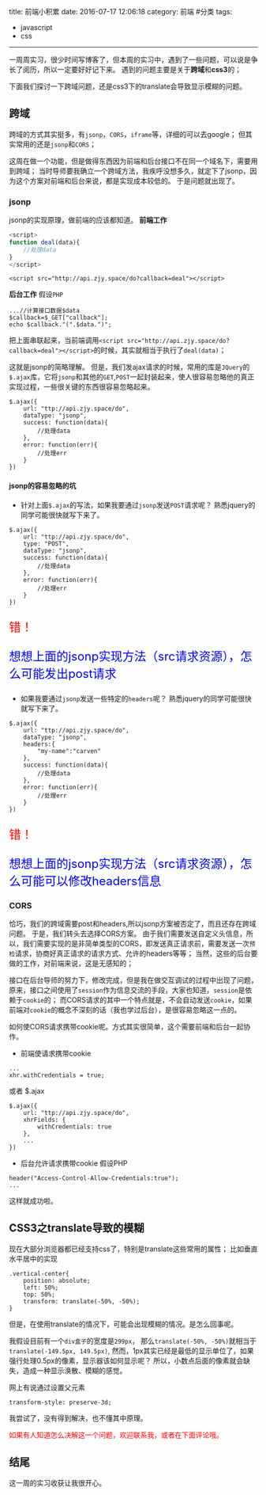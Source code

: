 title: 前端小积累
date: 2016-07-17 12:06:18
category: 前端 #分类
tags:
- javascript
- css
---

一周周实习，很少时间写博客了，但本周的实习中，遇到了一些问题，可以说是争长了阅历，所以一定要好好记下来。
遇到的问题主要是关于**跨域**和**css3**的；

下面我们探讨一下跨域问题，还是css3下的translate会导致显示模糊的问题。

<!-- more -->

## 跨域
跨域的方式其实挺多，有`jsonp`，`CORS`，`iframe`等，详细的可以去google；
但其实常用的还是`jsonp`和`CORS`；

这周在做一个功能，但是做得东西因为前端和后台接口不在同一个域名下，需要用到跨域；
当时导师要我确立一个跨域方法，我疾呼没想多久，就定下了jsonp，因为这个方案对前端和后台来说，都是实现成本较低的。
于是问题就出现了。

### jsonp
jsonp的实现原理，做前端的应该都知道。
**前端工作**
```js
<script>
function deal(data){
    //处理data
}
</script>
```
```
<script src="http://api.zjy.space/do?callback=deal"></script>
```

**后台工作**
假设`PHP`
```
...//计算接口数据$data
$callback=$_GET["callback"];
echo $callback."(".$data.")";
```

把上面串联起来，当前端调用`<script src="http://api.zjy.space/do?callback=deal"></script>`的时候，其实就相当于执行了`deal(data)`；

这就是jsonp的简略理解。
但是，我们发ajax请求的时候，常用的库是`JQuery`的`$.ajax`库，它将`jsonp`和其他的`GET`,`POST`一起封装起来，使人很容易忽略他的真正实现过程，一些很关键的东西很容易忽略起来。
```
$.ajax({
    url: "ttp://api.zjy.space/do",
    dataType: "jsonp",
    success: function(data){
        //处理data
    },
    error: function(err){
        //处理err
    }
})
```
#### jsonp的容易忽略的坑
* 针对上面`$.ajax`的写法，如果我要通过`jsonp`发送`POST`请求呢？
熟悉jquery的同学可能很快就写下来了。
```
$.ajax({
    url: "ttp://api.zjy.space/do",
    type: "POST",
    dataType: "jsonp",
    success: function(data){
        //处理data
    },
    error: function(err){
        //处理err
    }
})
```
<p style="color:red; font-size: 24px;">错！</p>
<p style="color:blue; font-size: 24px;">想想上面的jsonp实现方法（src请求资源），怎么可能发出post请求</p>

* 如果我要通过`jsonp`发送一些特定的`headers`呢？
熟悉jquery的同学可能很快就写下来了。
```
$.ajax({
    url: "ttp://api.zjy.space/do",
    dataType: "jsonp",
    headers:{
        "my-name":"carven"
    },
    success: function(data){
        //处理data
    },
    error: function(err){
        //处理err
    }
})
```
<p style="color:red; font-size: 24px;">错！</p>
<p style="color:blue; font-size: 24px;">想想上面的jsonp实现方法（src请求资源），怎么可能可以修改headers信息</p>

### CORS
恰巧，我们的跨域需要post和headers,所以jsonp方案被否定了，而且还存在跨域问题。
于是，我们转头去选择CORS方案。
由于我们需要发送自定义头信息，所以，我们需要实现的是非简单类型的CORS，即发送真正请求前，需要发送一次`预检`请求，协商好真正请求的请求方式、允许的headers等等；
当然，这些的后台要做的工作，对前端来说，这是无感知的；

接口在后台导师的努力下，修改完成，但是我在做交互调试的过程中出现了问题，原来，接口之间使用了`session`作为信息交流的手段，大家也知道，`session`是依赖于`cookie`的；
而CORS请求的其中一个特点就是，不会自动发送`cookie`，如果前端对`cookie`的概念不深刻的话（我也学过后台），是很容易忽略这一点的。

如何使CORS请求携带cookie呢。方式其实很简单，这个需要前端和后台一起协作。
* 前端使请求携带cookie
```
...
xhr.withCredentials = true;
```
或者 $.ajax
```
$.ajax({
    url: "ttp://api.zjy.space/do",
    xhrFields: {
        withCredentials: true
    },
    ...
})
```
* 后台允许请求携带cookie
假设PHP
```
header("Access-Control-Allow-Credentials:true");
...
```

这样就成功啦。

## CSS3之translate导致的模糊
现在大部分浏览器都已经支持css了，特别是translate这些常用的属性；
比如垂直水平居中的实现
```
.vertical-center{
    position: absolute;
    left: 50%;
    top: 50%;
    transform: translate(-50%, -50%);
}
```
但是，在使用translate的情况下，可能会出现模糊的情况。是怎么回事呢。

我假设目前有一个`div盒子`的宽度是`299px`，
那么`translate(-50%, -50%)`就相当于`translate(-149.5px, 149.5px)`,
然而，1px其实已经是最低的显示单位了，如果强行处理0.5px的像素，显示器该如何显示呢？
所以，小数点后面的像素就会缺失，造成一种显示涣散、模糊的感觉。

网上有说通过设置父元素
```
transform-style: preserve-3d;
```
我尝试了，没有得到解决，也不懂其中原理。
<p style="color:red">如果有人知道怎么决解这一个问题，欢迎联系我，或者在下面评论哦。</p>

## 结尾
这一周的实习收获让我很开心。